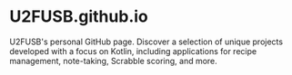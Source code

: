 # U2FUSB.github.io
U2FUSB's personal GitHub page. Discover a selection of unique projects developed with a focus on Kotlin, including applications for recipe management, note-taking, Scrabble scoring, and more.
